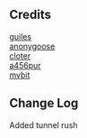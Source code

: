 ## Credits
[guiles](https://scratch.mit.edu/users/guiles/)\
[anonygoose](https://penguinmod.com/profile?user=anonygoose)\
[cloter](https://scratch.mit.edu/users/cloter/)\
[a456pur](https://github.com/a456pur)\
[mvbit](https://penguinmod.com/profile?user=mvbit)
## Change Log
Added tunnel rush

